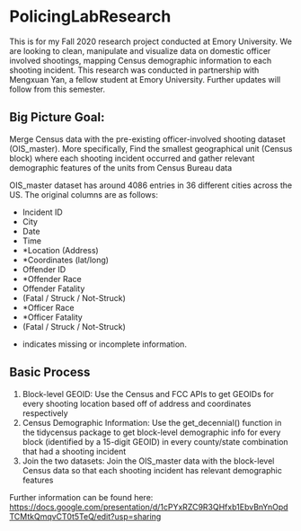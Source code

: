# PolicingLabResearch
This is for my Fall 2020 research project conducted at Emory University. We are looking to clean, manipulate and visualize data on domestic officer involved shootings, mapping Census demographic information to each shooting incident. This research was conducted in partnership with Mengxuan Yan, a fellow student at Emory University. Further updates will follow from this semester. 


## Big Picture Goal: 
Merge Census data with the pre-existing officer-involved shooting dataset (OIS_master). More specifically, Find the smallest geographical unit (Census block) where each shooting incident occurred and gather relevant demographic features of the units from Census Bureau data

OIS_master dataset has around 4086 entries in 36 different cities across the US. The original columns are as follows:
- Incident ID
- City
- Date
- Time
- *Location (Address)
- *Coordinates (lat/long)
- Offender ID
- *Offender Race
- Offender Fatality  
- (Fatal / Struck / Not-Struck)
- *Officer Race
- *Officer Fatality
- (Fatal / Struck / Not-Struck)

* indicates missing or incomplete information. 

## Basic Process
1. Block-level GEOID: Use the Census and FCC APIs to get GEOIDs for every shooting location based off of address and coordinates respectively
2. Census Demographic Information: Use the get_decennial() function in the tidycensus package to get block-level demographic info for every block (identified by a 15-digit GEOID) in every county/state combination that had a shooting incident
3. Join the two datasets: Join the OIS_master data with the block-level Census data so that each shooting incident has relevant demographic features 

Further information can be found here: https://docs.google.com/presentation/d/1cPYxRZC9R3QHfxb1EbvBnYnOpdTCMtkQmqvCT0t5TeQ/edit?usp=sharing





